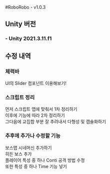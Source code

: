 #RoboRobo - v1.0.3

## Unity 버전
### - Unity 2021.3.11.f1

## 수정 내역
### 체력바
UI의 Slider 컴포넌트 이용해보기! 

### 스크립트 정리
먼저 스크립트 맵에 맞춰서 1차 정리하기<br/>
이후에 기능에 따라 2차 정리하기<br/>
그다음에 교집합 부분 잘 추려내서 다형성 및 캡슐화하기

### 추후에 추가나 수정할 기능
보스맵 시네머신 추가하기<br/>
히든 보스 추가<br/>
플레이어 특성 중 하나 Conti 공격 방법 수정<br/>
또한 특성 중 하나 Time 기능 넣기
